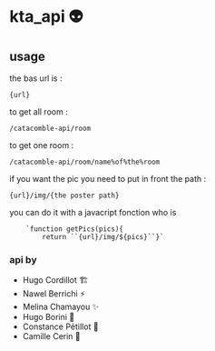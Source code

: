 # kta_api :alien:


## usage

the bas url is :

    {url}

to get all room :

    /catacomble-api/room
 to get one room :
 

    /catacomble-api/room/name%of%the%room
  

if you want the pic you need to put in front the path :

    {url}/img/{the poster path}

you can do it with a javacript fonction who is

        `function getPics(pics){
            return ``{url}/img/${pics}``}`





### api by 
 - Hugo Cordillot :building_construction:
 - Nawel Berrichi :zap:
 - Melina Chamayou :sparkles:
 - Hugo Borini :penguin:
 - Constance Pétillot :iphone:
 - Camille Cerin :rocket:

